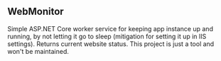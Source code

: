 
## WebMonitor
Simple ASP.NET Core worker service for keeping app instance up and running,
by not letting it go to sleep (mitigation for setting it up in IIS settings).
Returns current website status.
This project is just a tool and won't be maintained.